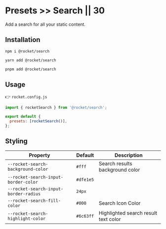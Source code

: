 # Presets >> Search || 30

Add a search for all your static content.

## Installation

<code-tabs collection="package-managers" default-tab="npm">

```bash tab npm
npm i @rocket/search
```

```bash tab yarn
yarn add @rocket/search
```

```bash tab pnpm
pnpm add @rocket/search
```

</code-tabs>

## Usage

👉 `rocket.config.js`

```js
import { rocketSearch } from '@rocket/search';

export default {
  presets: [rocketSearch()],
};
```

## Styling

| Property                              | Default   | Description                          |
| ------------------------------------- | --------- | ------------------------------------ |
| `--rocket-search-background-color`    | `#fff`    | Search results background color      |
| `--rocket-search-input-border-color`  | `#dfe1e5` |                                      |
| `--rocket-search-input-border-radius` | `24px`    |                                      |
| `--rocket-search-fill-color`          | `#000`    | Search Icon Color                    |
| `--rocket-search-highlight-color`     | `#6c63ff` | Highlighted search result text color |
